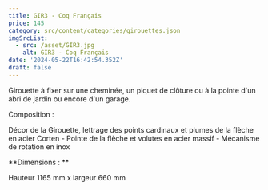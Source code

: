 ```yaml
---
title: GIR3 - Coq Français
price: 145
category: src/content/categories/girouettes.json
imgSrcList:
  - src: /asset/GIR3.jpg
    alt: GIR3 - Coq Français
date: '2024-05-22T16:42:54.352Z'
draft: false
---
```


Girouette à fixer sur une cheminée, un piquet de clôture ou à la pointe d'un abri de jardin ou encore d'un garage.

Composition :

Décor de la Girouette, lettrage des points cardinaux et plumes de la flèche en acier Corten - Pointe de la flèche et volutes en acier massif - Mécanisme de rotation en inox

**Dimensions : **

Hauteur 1165 mm x largeur 660 mm
